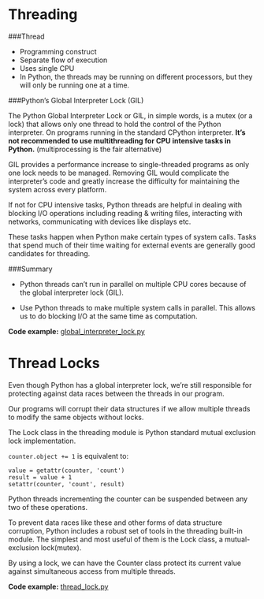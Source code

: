 #  Threading

###Thread

* Programming construct
* Separate flow of execution
* Uses single CPU
*  In Python, the threads may be running on different processors, but they will only be running one at a time.

###Python’s Global Interpreter Lock (GIL)

The Python Global Interpreter Lock or GIL, in simple words, is a mutex (or a lock) that allows only one thread to hold the control of the Python interpreter.
On programs running in the standard CPython interpreter. **It’s not recommended to use multithreading for CPU intensive tasks in Python.** (multiprocessing is the fair alternative)

GIL provides a performance increase to single-threaded programs as only one lock needs to be managed. Removing GIL would complicate the interpreter’s code and greatly increase the difficulty for maintaining the system across every platform.


If not for CPU intensive tasks, Python threads are helpful in dealing with blocking I/O operations including reading & writing files, interacting with networks, communicating with devices like displays etc.

These tasks happen when Python make certain types of system calls. Tasks that spend much of their time waiting for external events are generally good candidates for threading.

###Summary

* Python threads can’t run in parallel on multiple CPU cores because of the global interpreter lock (GIL).

* Use Python threads to make multiple system calls in parallel. This allows us to do blocking I/O at the same time as computation.

**Code example:** [global_interpreter_lock.py](global_interpreter_lock.py)

# Thread Locks

Even though Python has a global interpreter lock, we’re still responsible for protecting against data races between the threads in our program.

Our programs will corrupt their data structures if we allow multiple threads to modify the same objects without locks.

The Lock class in the threading module is Python standard mutual exclusion lock implementation.

`counter.object += 1` is equivalent to:

```
value = getattr(counter, 'count')
result = value + 1
setattr(counter, 'count', result)
```
Python threads incrementing the counter can be suspended between any two of these operations.

To prevent data races like these and other forms of data structure corruption, Python includes a robust set of tools in the threading built-in module. The simplest and most useful of them is the Lock class, a mutual-exclusion lock(mutex).

By using a lock, we can have the Counter class protect its current value against simultaneous access from multiple threads.

**Code example:** [thread_lock.py](thread_lock.py)
